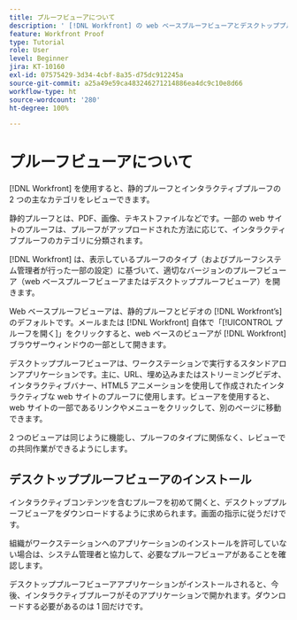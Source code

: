 ```yaml
---
title: プルーフビューアについて
description: ' [!DNL Workfront] の web ベースプルーフビューアとデスクトッププルーフビューア、2 つの違い、それぞれにアクセスする方法について説明します。'
feature: Workfront Proof
type: Tutorial
role: User
level: Beginner
jira: KT-10160
exl-id: 07575429-3d34-4cbf-8a35-d75dc912245a
source-git-commit: a25a49e59ca483246271214886ea4dc9c10e8d66
workflow-type: ht
source-wordcount: '280'
ht-degree: 100%

---
```


# プルーフビューアについて

[!DNL Workfront] を使用すると、静的プルーフとインタラクティブプルーフの 2 つの主なカテゴリをレビューできます。

静的プルーフとは、PDF、画像、テキストファイルなどです。一部の web サイトのプルーフは、プルーフがアップロードされた方法に応じて、インタラクティブプルーフのカテゴリに分類されます。

[!DNL Workfront] は、表示しているプルーフのタイプ（およびプルーフシステム管理者が行った一部の設定）に基づいて、適切なバージョンのプルーフビューア（web ベースプルーフビューアまたはデスクトッププルーフビューア）を開きます。

Web ベースプルーフビューアは、静的プルーフとビデオの [!DNL Workfront’s] のデフォルトです。メールまたは [!DNL Workfront] 自体で「[!UICONTROL プルーフを開く]」をクリックすると、web ベースのビューアが [!DNL Workfront] ブラウザーウィンドウの一部として開きます。

デスクトッププルーフビューアは、ワークステーションで実行するスタンドアロンアプリケーションです。主に、URL、埋め込みまたはストリーミングビデオ、インタラクティブバナー、HTML5 アニメーションを使用して作成されたインタラクティブな web サイトのプルーフに使用します。ビューアを使用すると、web サイトの一部であるリンクやメニューをクリックして、別のページに移動できます。

2 つのビューアは同じように機能し、プルーフのタイプに関係なく、レビューでの共同作業ができるようにします。

## デスクトッププルーフビューアのインストール

インタラクティブコンテンツを含むプルーフを初めて開くと、デスクトッププルーフビューアをダウンロードするように求められます。画面の指示に従うだけです。

組織がワークステーションへのアプリケーションのインストールを許可していない場合は、システム管理者と協力して、必要なプルーフビューアがあることを確認します。

デスクトッププルーフビューアアプリケーションがインストールされると、今後、インタラクティブプルーフがそのアプリケーションで開かれます。ダウンロードする必要があるのは 1 回だけです。

<!-- 
### Learn more
* Differences between the Web Proofing Viewer and the Desktop Proofing Viewer
* Review an interactive proof
* Install the Desktop Proofing Viewer
* Understand the Desktop Proofing Viewer
* Open proofs in the Desktop Proofing Viewer
* Interactive content proofs
-->
